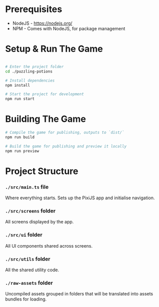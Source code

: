 # Prerequisites

-   NodeJS - https://nodejs.org/
-   NPM - Comes with NodeJS, for package management

# Setup & Run The Game

```sh

# Enter the project folder
cd ./puzzling-potions

# Install dependencies
npm install

# Start the project for development
npm run start
```

# Building The Game

```sh
# Compile the game for publishing, outputs to `dist/`
npm run build

# Build the game for publishing and preview it locally
npm run preview
```

# Project Structure

### `./src/main.ts` file

Where everything starts. Sets up the PixiJS app and initialise navigation.

### `./src/screens` folder

All screens displayed by the app.

### `./src/ui` folder

All UI components shared across screens.

### `./src/utils` folder

All the shared utility code.

### `./raw-assets` folder

Uncompiled assets grouped in folders that will be translated into assets bundles for loading.
